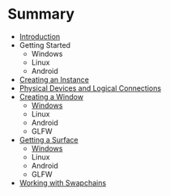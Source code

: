# Summary

* [Introduction](README.md)
* Getting Started
   * Windows
   * Linux
   * Android
* [Creating an Instance](chap2/creating_an_instance.md)
* [Physical Devices and Logical Connections](chap3/physical_devices_and_logical_connections.md)
* [Creating a Window](chap4/creating_a_window.md)
   * [Windows](chap3/windows.md)
   * Linux
   * Android
   * GLFW
* [Getting a Surface](chap5/getting_a_surface.md)
   * [Windows](chap5/windows.md)
   * Linux
   * Android
   * GLFW
* [Working with Swapchains](chap6/working_with_swapchains.md)

